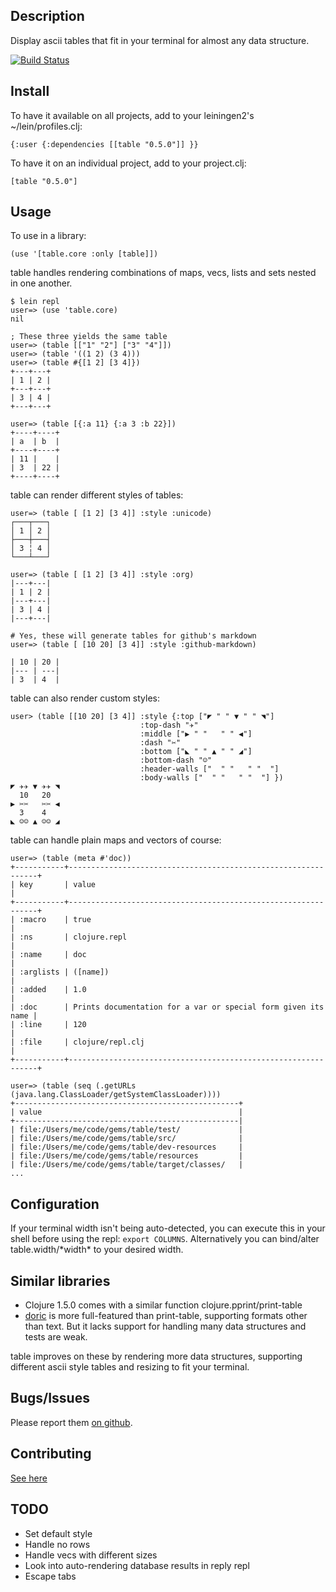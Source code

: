 ## Description

Display ascii tables that fit in your terminal for almost any data structure.

[![Build Status](https://travis-ci.org/cldwalker/table.png?branch=master)](https://travis-ci.org/cldwalker/rubydoc)

## Install

To have it available on all projects, add to your leiningen2's ~/lein/profiles.clj:

    {:user {:dependencies [[table "0.5.0"]] }}

To have it on an individual project, add to your project.clj:

    [table "0.5.0"]

## Usage

To use in a library:

    (use '[table.core :only [table]])

table handles rendering combinations of maps, vecs, lists and sets nested in one another.

    $ lein repl
    user=> (use 'table.core)
    nil

    ; These three yields the same table
    user=> (table [["1" "2"] ["3" "4"]])
    user=> (table '((1 2) (3 4)))
    user=> (table #{[1 2] [3 4]})
    +---+---+
    | 1 | 2 |
    +---+---+
    | 3 | 4 |
    +---+---+

    user=> (table [{:a 11} {:a 3 :b 22}])
    +----+----+
    | a  | b  |
    +----+----+
    | 11 |    |
    | 3  | 22 |
    +----+----+

table can render different styles of tables:

    user=> (table [ [1 2] [3 4]] :style :unicode)
    ┌───┬───┐
    │ 1 │ 2 │
    ├───┼───┤
    │ 3 ╎ 4 │
    └───┴───┘

    user=> (table [ [1 2] [3 4]] :style :org)
    |---+---|
    | 1 | 2 |
    |---+---|
    | 3 | 4 |
    |---+---|

    # Yes, these will generate tables for github's markdown
    user=> (table [ [10 20] [3 4]] :style :github-markdown)

    | 10 | 20 |
    |--- | ---|
    | 3  | 4  |

table can also render custom styles:

    user> (table [[10 20] [3 4]] :style {:top ["◤ " " ▼ " " ◥"]
                                 :top-dash "✈︎"
                                 :middle ["▶︎ " "   " " ◀︎"]
                                 :dash "✂︎"
                                 :bottom ["◣ " " ▲ " " ◢"]
                                 :bottom-dash "☺︎"
                                 :header-walls ["  " "   " "  "]
                                 :body-walls ["  " "   " "  "] })
    ◤ ✈︎✈︎ ▼ ✈︎✈︎ ◥
      10   20
    ▶︎ ✂︎✂︎   ✂︎✂︎ ◀︎
      3    4
    ◣ ☺︎☺︎ ▲ ☺︎☺︎ ◢

table can handle plain maps and vectors of course:

    user=> (table (meta #'doc))
    +-----------+---------------------------------------------------------------+
    | key       | value                                                         |
    +-----------+---------------------------------------------------------------+
    | :macro    | true                                                          |
    | :ns       | clojure.repl                                                  |
    | :name     | doc                                                           |
    | :arglists | ([name])                                                      |
    | :added    | 1.0                                                           |
    | :doc      | Prints documentation for a var or special form given its name |
    | :line     | 120                                                           |
    | :file     | clojure/repl.clj                                              |
    +-----------+---------------------------------------------------------------+

    user=> (table (seq (.getURLs (java.lang.ClassLoader/getSystemClassLoader))))
    +--------------------------------------------------+
    | value                                            |
    +--------------------------------------------------|
    | file:/Users/me/code/gems/table/test/             |
    | file:/Users/me/code/gems/table/src/              |
    | file:/Users/me/code/gems/table/dev-resources     |
    | file:/Users/me/code/gems/table/resources         |
    | file:/Users/me/code/gems/table/target/classes/   |
    ...

## Configuration

If your terminal width isn't being auto-detected, you can execute this in your shell before using
the repl: `export COLUMNS`. Alternatively you can bind/alter table.width/\*width\* to your desired
width.

## Similar libraries
* Clojure 1.5.0 comes with a similar function clojure.pprint/print-table
* [doric](https://github.com/joegallo/doric) is more full-featured than print-table, supporting formats other than text. But it lacks support for handling many data structures and tests are weak.

table improves on these by rendering more data structures, supporting
different ascii style tables and resizing to fit your terminal.

## Bugs/Issues
Please report them [on github](http://github.com/cldwalker/table/issues).

## Contributing
[See here](http://tagaholic.me/contributing.html)

## TODO
* Set default style
* Handle no rows
* Handle vecs with different sizes
* Look into auto-rendering database results in reply repl
* Escape tabs
